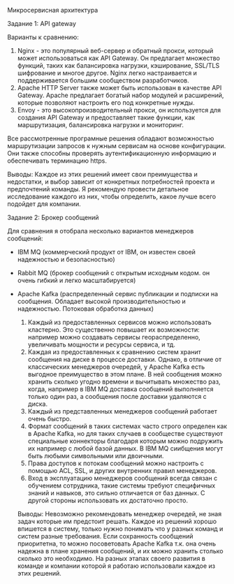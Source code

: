 Микросервисная архитектура

Задание 1: API gateway

Варианты к сравнению:
1. Nginx - это популярный веб-сервер и обратный прокси, который может использоваться как API Gateway. Он предлагает множество функций, таких как балансировка нагрузки, кэширование, SSL/TLS шифрование и многое другое. Nginx легко настраивается и поддерживается большим сообществом разработчиков.
2. Apache HTTP Server также может быть использован в качестве API Gateway. Apache предлагает богатый набор модулей и расширений, которые позволяют настроить его под конкретные нужды.
3. Envoy - это высокопроизводительный прокси, он используется для создания API Gateway и предоставляет такие функции, как маршрутизация, балансировка нагрузки и мониторинг.

Все рассмотренные програмные решения обладают возможностью маршрутизации запросов к нужным сервисам на основе конфигурации. Они также способны проверять аутентификационную информацию и обеспечивать терминацию https.

Выводы: Каждое из этих решений имеет свои преимущества и недостатки, и выбор зависит от конкретных потребностей проекта и предпочтений команды. Я рекомендую провести детальное исследование каждого из них, чтобы определить, какое лучше всего подойдет для компании.

Задание 2: Брокер сообщений

Для сравнения я отобрала несколько вариантов менеджеров сообщений:
- IBM MQ (коммерческий продукт от IBM, он известен своей надежностью и безопасностью)
- Rabbit MQ (брокер сообщений с открытым исходным кодом. он очень гибкий и легко масштабируется)
- Apache Kafka (распределенный сервис публикации и подписки на сообщения. Обладает высокой производительностью и надежностью. Потоковая обработка данных)

  1. Каждый из предоставленных сервисов можно использовать кластерно. Это существенно повышает их возможности: например можно создавать сервисы геораспределенно, увеличивать мощности и ресурсы сервиса, и тд.
  2. Каждая из предоставленных к сравнению систем хранит сообщения на диске в процессе доставки. Однако, в отличие от классических менеджеров очередей, у Apache Kafka есть выгодное преимущество в этом плане. В ней сообщения можно хранить сколько угодно времени и вычитывать множество раз, когда, например в IBM MQ доставка сообщений выполняется только один раз, а сообщения после доставки удаляются с диска.
  3. Каждый из представленных менеджеров сообщений работает очень быстро.
  4. Формат сообщений в таких системах часто строго определен как в Apache Kafka, но для таких случаев в сообществе существуют специальные коннекторы благодаря которым можно подружить их например с любой базой данных. В IBM MQ сиибщения могут быть любыми символьными или двоичными.
  5. Права доступов к потокам сообщений можно настроить с помощью ACL, SSL, и других внутренних правил менеджеров.
  6. Вход в эксплуатацию менеджеров сообщений всегда связан с обучением сотрудника, такие системы требуют специфичных знаний и навыков, это сильно отличается от баз данных. С другой стороны использовать их достаточно просто.

  Выводы:
  Невозможно рекомендовать менеджер очередей, не зная задач которые им предстоит решать.
  Каждое из решений хорошо впишется в систему, только нужно понимать что у разных команд и систем разные требования.
 Если сохранность сообщений приоритетна, то можно посоветовать Apache Kafka т.к. она очень надежна в плане хранения сообщений, и их можно хранить столько сколько это необходимо.
 На разных этапах своего развития в команде и компании которой я работаю использовали каждое из этих решений.
